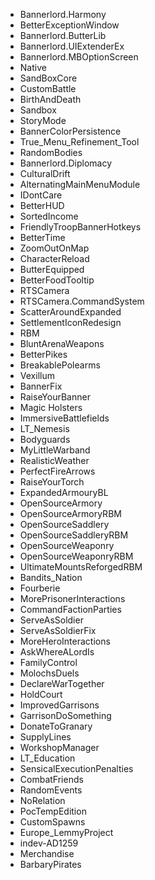   - Bannerlord.Harmony
  - BetterExceptionWindow
  - Bannerlord.ButterLib
  - Bannerlord.UIExtenderEx
  - Bannerlord.MBOptionScreen
  - Native
  - SandBoxCore
  - CustomBattle
  - BirthAndDeath
  - Sandbox
  - StoryMode
  - BannerColorPersistence
  - True_Menu_Refinement_Tool
  - RandomBodies
  - Bannerlord.Diplomacy
  - CulturalDrift
  - AlternatingMainMenuModule
  - IDontCare
  - BetterHUD
  - SortedIncome
  - FriendlyTroopBannerHotkeys
  - BetterTime
  - ZoomOutOnMap
  - CharacterReload
  - ButterEquipped
  - BetterFoodTooltip
  - RTSCamera
  - RTSCamera.CommandSystem
  - ScatterAroundExpanded
  - SettlementIconRedesign
  - RBM
  - BluntArenaWeapons
  - BetterPikes
  - BreakablePolearms
  - Vexillum
  - BannerFix
  - RaiseYourBanner
  - Magic Holsters
  - ImmersiveBattlefields
  - LT_Nemesis
  - Bodyguards
  - MyLittleWarband
  - RealisticWeather
  - PerfectFireArrows
  - RaiseYourTorch
  - ExpandedArmouryBL
  - OpenSourceArmory
  - OpenSourceArmoryRBM
  - OpenSourceSaddlery
  - OpenSourceSaddleryRBM
  - OpenSourceWeaponry
  - OpenSourceWeaponryRBM
  - UltimateMountsReforgedRBM
  - Bandits_Nation
  - Fourberie
  - MorePrisonerInteractions
  - CommandFactionParties
  - ServeAsSoldier
  - ServeAsSoldierFix
  - MoreHeroInteractions
  - AskWhereALordIs
  - FamilyControl
  - MolochsDuels
  - DeclareWarTogether
  - HoldCourt
  - ImprovedGarrisons
  - GarrisonDoSomething
  - DonateToGranary
  - SupplyLines
  - WorkshopManager
  - LT_Education
  - SensicalExecutionPenalties
  - CombatFriends
  - RandomEvents
  - NoRelation
  - PocTempEdition
  - CustomSpawns
  - Europe_LemmyProject
  - indev-AD1259
  - Merchandise
  - BarbaryPirates
